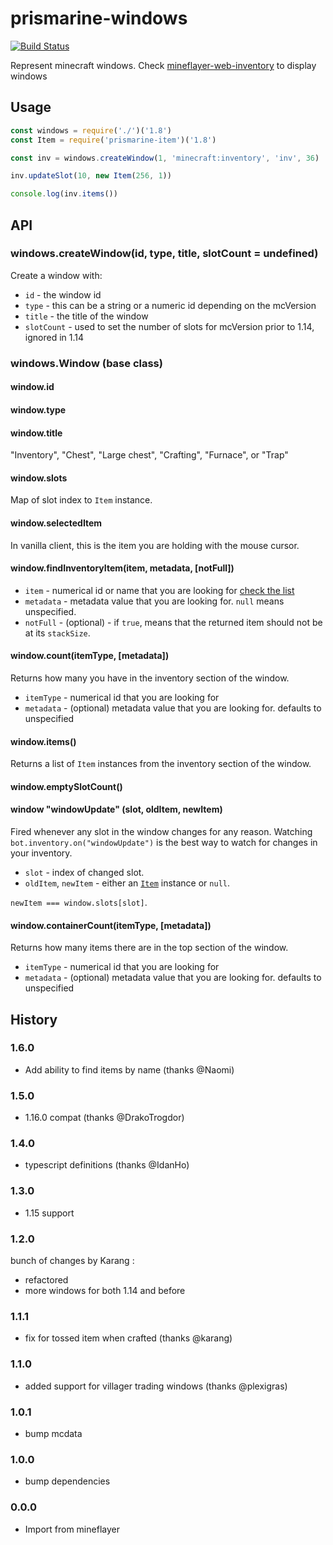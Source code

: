 # prismarine-windows

[![Build Status](https://github.com/PrismarineJS/prismarine-windows/workflows/CI/badge.svg)](https://github.com/PrismarineJS/prismarine-windows/actions?query=workflow%3A%22CI%22)

Represent minecraft windows. Check [mineflayer-web-inventory](https://github.com/ImHarvol/mineflayer-web-inventory) to display windows

## Usage

```js
const windows = require('./')('1.8')
const Item = require('prismarine-item')('1.8')

const inv = windows.createWindow(1, 'minecraft:inventory', 'inv', 36)

inv.updateSlot(10, new Item(256, 1))

console.log(inv.items())

```

## API

### windows.createWindow(id, type, title, slotCount = undefined)

Create a window with:
 * `id` - the window id
 * `type` - this can be a string or a numeric id depending on the mcVersion
 * `title` - the title of the window
 * `slotCount` - used to set the number of slots for mcVersion prior to 1.14, ignored in 1.14

### windows.Window (base class)

#### window.id

#### window.type

#### window.title

"Inventory", "Chest", "Large chest", "Crafting", "Furnace", or "Trap"

#### window.slots

Map of slot index to `Item` instance.

#### window.selectedItem

In vanilla client, this is the item you are holding with the mouse cursor.

#### window.findInventoryItem(item, metadata, [notFull])

 * `item` - numerical id or name that you are looking for [check the list](https://minecraft-data.prismarine.js.org/?d=items)
 * `metadata` -  metadata value that you are looking for. `null`
   means unspecified.
 * `notFull` - (optional) - if `true`, means that the returned
   item should not be at its `stackSize`.

#### window.count(itemType, [metadata])

Returns how many you have in the inventory section of the window.

 * `itemType` - numerical id that you are looking for
 * `metadata` - (optional) metadata value that you are looking for.
   defaults to unspecified

#### window.items()

Returns a list of `Item` instances from the inventory section of the window.

#### window.emptySlotCount()

#### window "windowUpdate" (slot, oldItem, newItem)

Fired whenever any slot in the window changes for any reason.
Watching `bot.inventory.on("windowUpdate")` is the best way to watch for changes in your inventory.

 * `slot` - index of changed slot.
 * `oldItem`, `newItem` - either an [`Item`](#mineflayeritem) instance or `null`.

`newItem === window.slots[slot]`.

#### window.containerCount(itemType, [metadata])
Returns how many items there are in the top section of the window.

 * `itemType` - numerical id that you are looking for
 * `metadata` - (optional) metadata value that you are looking for.
   defaults to unspecified

## History

### 1.6.0

* Add ability to find items by name (thanks @Naomi)

### 1.5.0

* 1.16.0 compat (thanks @DrakoTrogdor)

### 1.4.0

* typescript definitions (thanks @IdanHo)

### 1.3.0

* 1.15 support

### 1.2.0

bunch of changes by Karang :
* refactored
* more windows for both 1.14 and before

### 1.1.1

* fix for tossed item when crafted (thanks @karang)

### 1.1.0

* added support for villager trading windows (thanks @plexigras)

### 1.0.1

* bump mcdata

### 1.0.0

* bump dependencies

### 0.0.0

* Import from mineflayer
